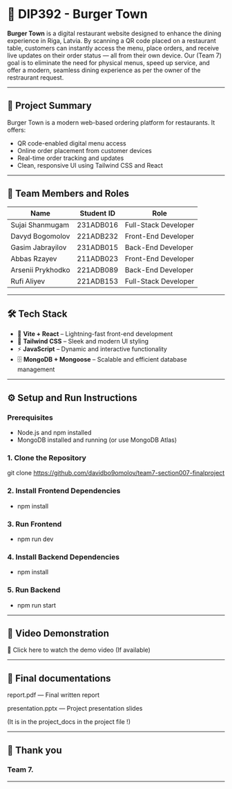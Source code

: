 # 🍔 DIP392 - Burger Town

**Burger Town** is a digital restaurant website designed to enhance the dining experience in Riga, Latvia. By scanning a QR code placed on a restaurant table, customers can instantly access the menu, place orders, and receive live updates on their order status — all from their own device. Our (Team 7) goal is to eliminate the need for physical menus, speed up service, and offer a modern, seamless dining experience as per the owner of the restraurant request.

---

## 🧩 Project Summary

Burger Town is a modern web-based ordering platform for restaurants. It offers:
- QR code-enabled digital menu access
- Online order placement from customer devices
- Real-time order tracking and updates
- Clean, responsive UI using Tailwind CSS and React

---

## 👥 Team Members and Roles

| Name              | Student ID   | Role                 |
|-------------------|--------------|----------------------|
| Sujai Shanmugam   | 231ADB016    | Full-Stack Developer |
| Davyd Bogomolov   | 221ADB232    | Front-End Developer  |
| Gasim Jabrayilov  | 231ADB015    | Back-End Developer   |
| Abbas Rzayev      | 211ADB023    | Front-End Developer  |
| Arsenii Prykhodko | 221ADB089    | Back-End Developer   |
| Rufi Aliyev       | 221ADB153    | Full-Stack Developer |
 
 ---

## 🛠 Tech Stack

- 🚀 **Vite + React** – Lightning-fast front-end development
- 🎨 **Tailwind CSS** – Sleek and modern UI styling
- ⚡ **JavaScript** – Dynamic and interactive functionality
- 🗄️ **MongoDB + Mongoose** – Scalable and efficient database management

---

## ⚙️ Setup and Run Instructions

### Prerequisites
- Node.js and npm installed
- MongoDB installed and running (or use MongoDB Atlas)

### 1. Clone the Repository

git clone https://github.com/davidbo9omolov/team7-section007-finalproject

### 2. Install Frontend Dependencies

* npm install

### 3. Run Frontend

* npm run dev

### 4. Install Backend Dependencies

* npm install

### 5. Run Backend

* npm run start

---

## 📼 Video Demonstration

🎥 Click here to watch the demo video (If available)

---

## 📄 Final documentations

report.pdf — Final written report

presentation.pptx — Project presentation slides

(It is in the project_docs in the project file !)

---

## 💐 Thank you

### Team 7.

---


